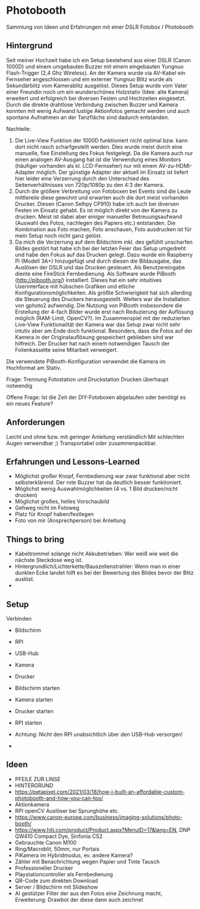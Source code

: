 # Photobooth
Sammlung von Ideen und Erfahrungen mit einer DSLR Fotobox / Photobooth

## Hintergrund
Seit meiner Hochzeit habe ich ein Setup bestehend aus einer DSLR (Canon 1000D) und einem umgebauten Buzzer mit einem eingebauten Yungnuo Flash-Trigger (2,4 Ghz Wireless). An der Kamera wurde via AV-Kabel ein Fernseher angeschlossen und ein externer Yungnuo Blitz wurde als Sekundärblitz vom Kamerablitz ausgelöst. Dieses Setup wurde vom Vater einer Freundin noch um ein wunderschönes Holzstativ (Idee: alte Kamera) erweitert und erfolgreich bei diversen Festen und Hochzeiten eingesetzt. Durch die direkte drahtlose Verbindung zwischen Buzzer und Kamera konnten mit wenig Aufwand lustige Aktionfotos gemacht werden und auch spontane Aufnahmen an der Tanzfläche sind dadurch entstanden.

Nachteile: 
1) Die Live-View Funktion der 1000D funktioniert nicht optimal bzw. kann dort nicht rasch scharfgestellt werden. Dies wurde meist durch eine manuelle, fixe Einstellung des Fokus festgelegt. Da die Kamera auch nur einen analogen AV-Ausgang hat ist die Verwendung eines Monitors (häufiger vorhanden als kl. LCD-Fernseher) nur mit einem AV-zu-HDMI-Adapter möglich. Der günstige Adapter der aktuell im Einsatz ist liefert hier leider eine Verzerrung durch den Unterschied des Seitenverhältnisses von 720p/1080p zu den 4:3 der Kamera.
2) Durch die größere Verbreitung von Fotoboxen bei Events sind die Leute mittlereile diese gewohnt und erwarten auch die dort meist vorhanden Drucker. Diesen (Canon Selhpy CP910) habe ich auch bei diversen Festen im Einsatz gehabt. Es ist möglich direkt von der Kamera zu drucken. Meist ist dabei aber einiger manueller Betreuungsaufwand (Auswahl des Fotos, nachlegen des Papiers etc.) entstanden. Die Kombination aus Foto machen, Foto anschauen, Foto ausdrucken ist für mein Setup noch nicht ganz gelöst.
3) Da mich die Verzerrung auf dem Bildschirm inkl. des gefühlt unscharfen Bildes gestört hat habe ich bei der letzten Feier das Setup umgedreht und habe den Fokus auf das Drucken gelegt. Dazu wurde ein Raspberry Pi (Modell 3A+) hinzugefügt und durch diesen die Bildausgabe, das Auslösen der DSLR und das Drucken gesteuert. Als Benutzereingabe diente eine FireStick Fernbedienung. Als Software wurde PiBooth (http://pibooth.org/) installiert. Dieses hat ein sehr intuitives Userinterface mit hübschen Grafiken und etliche Konfigurationsmöglichkeiten. Als größte Schwierigkeit hat sich allerding die Steuerung des Druckers herausgestellt. Weiters war die Installation von gphoto2 aufwendig. Die Nutzung von PiBooth insbesondere die Erstellung der 4-fach Bilder wurde erst nach Reduzierung der Auflösung möglich (RAM-Limit, OpenCV?). Im Zusammenspiel mit der reduzierten Live-View Funktionalität der Kamera war das Setup zwar nicht sehr intutiv aber am Ende doch funktional. Besonders, dass die Fotos auf der Kamera in der Originalauflösung gespeichert geblieben sind war hilfreich. Der Drucker hat nach einem notwendigen Tausch der Folienkassette seine Mitarbeit verweigert.


Die verwendete PiBooth-Konfiguration verwendet die Kamera im Hochformat am Stativ.

Frage: Trennung Fotostation und Druckstation
Drucken überhaupt notwendig

Offene Frage: Ist die Zeit der DIY-Fotoboxen abgelaufen oder benötigt es ein neues Feature?

## Anforderungen
Leicht und ohne bzw. mit geringer Anleitung verständlich
Mit schlechten Augen verwendbar ;)
Transportabel oder zusammenpackbar.


## Erfahrungen und Lessons-Learned
* Möglichst großer Knopf, Fernbedienung war zwar funktional aber nicht selbsterklärend. Der rote Buzzer hat da deutlich besser funktioniert.
* Möglichst wenig Auswahlmöglichkeiten (4 vs. 1 Bild drucken/nicht drucken)
* Möglichst großes, helles Vorschaubild
* Gehweg nicht im Fotoweg
* Platz für Knopf haben/festlegen
* Foto von mir (Ansprechperson) bei Anleitung


## Things to bring
* Kabeltrommel solange nicht Akkubetrieben: Wer weiß wie weit die nächste Steckdose weg ist.
* Hintergrundlich/Lichterkette/Bauszellenstrahler: Wenn man in einer dunklen Ecke landet hilft es bei der Bewertung des Bildes bevor der Blitz auslöst.
* 

## Setup
Verbinden
* Bildschirm
* RPI
* USB-Hub
* Kamera
* Drucker

* Bildschirm starten
* Kamera starten
* Drucker starten
* RPI starten

* Achtung: Nicht den RPI unabsichtlich über den USB-Hub versorgen!
* 

## Ideen
- PFEILE ZUR LINSE
- HINTERGRUND
- https://petapixel.com/2021/03/18/how-i-built-an-affordable-custom-photobooth-and-how-you-can-too/
- Aktionkamera
- RPI openCV Auslöser bei Sprunghöhe etc.
- https://www.canon-europe.com/business/imaging-solutions/photo-booth/
- https://www.hiti.com/product/Product.aspx?MenuID=17&lang=EN, DNP QW410 Compact Dye, Sinfonia CS2
- Gebrauchte Canon M100
- Ring/Macroblit, 50mm, nur Portais
- PiKamera im Hybridmodus, ev. andere Kamera?
- Zähler mit Benachrichtung wegen Papier und Tinte Tausch
- Professioneller Drucker
- Playstationcontroller als Fernbedienung
- QR-Code zum direkten Download
- Server / Bildschirm mit Slideshow
- AI gestützer Filter der aus den Fotos eine Zeichnung macht, Erweiterung: Drawbot der diese dann auch zeichnet
